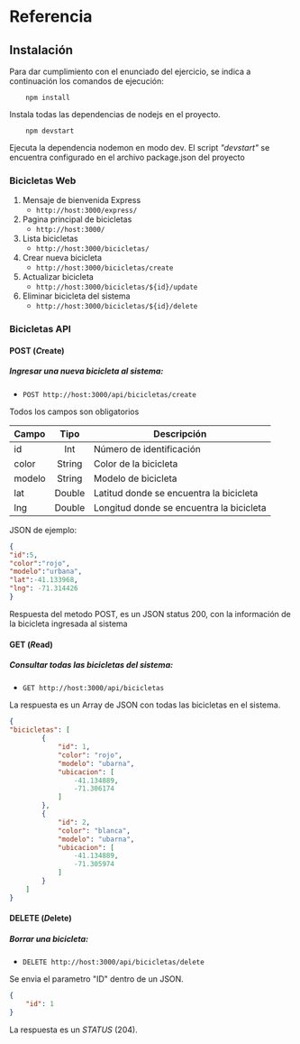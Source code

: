 # Referencia

## Instalación
Para dar cumplimiento con el enunciado del ejercicio, se indica a continuación  los comandos de ejecución:
```
	npm install
```
Instala todas las dependencias de nodejs en el proyecto.
```
	npm devstart
```
Ejecuta la dependencia nodemon en modo dev.
El script *"devstart"* se encuentra configurado en el archivo package.json del proyecto

### Bicicletas Web

 1. Mensaje de bienvenida Express
	* `http://host:3000/express/`
 2. Pagina principal de bicicletas
 	* `http://host:3000/`
 3. Lista bicicletas
 	* `http://host:3000/bicicletas/`
 4. Crear nueva bicicleta 
 	* `http://host:3000/bicicletas/create`
5. Actualizar bicicleta
 	* `http://host:3000/bicicletas/${id}/update`
6. Eliminar bicicleta del sistema
 	* `http://host:3000/bicicletas/${id}/delete`	
 	
### Bicicletas API

#### POST (<i>C</i>reate)

##### Ingresar una nueva bicicleta al sistema:

* `POST http://host:3000/api/bicicletas/create`

Todos los campos son obligatorios

| Campo | Tipo | Descripción |
|:---|:---:| --- |
| id | Int | Número de identificación |
| color | String | Color de la bicicleta|
| modelo | String | Modelo de bicicleta |
| lat | Double | Latitud donde se encuentra la bicicleta |
| lng | Double | Longitud donde se encuentra la bicicleta |

JSON de ejemplo:
  
```JSON
{
"id":5,
"color":"rojo",
"modelo":"urbana",
"lat":-41.133968,
"lng": -71.314426
}
```

Respuesta del metodo POST, es un JSON status 200, con la información de la bicicleta ingresada al sistema

#### GET (<i>R</i>ead)

##### Consultar todas las bicicletas del sistema:

* `GET http://host:3000/api/bicicletas`

La respuesta es un Array de JSON con todas las bicicletas en el sistema.

```JSON
{
"bicicletas": [
		{
			"id": 1,
			"color": "rojo",
			"modelo": "ubarna",
			"ubicacion": [
				-41.134889,
				-71.306174
			]
		},
		{
			"id": 2,
			"color": "blanca",
			"modelo": "ubarna",
			"ubicacion": [
				-41.134889,
				-71.305974
			]
		}
	]
}
```

#### DELETE (<i>D</i>elete)

##### Borrar una bicicleta:

* `DELETE http://host:3000/api/bicicletas/delete`

Se envia el parametro "ID" dentro de un JSON.
```JSON
{
	"id": 1
}
```
La respuesta es un _STATUS_ (204).